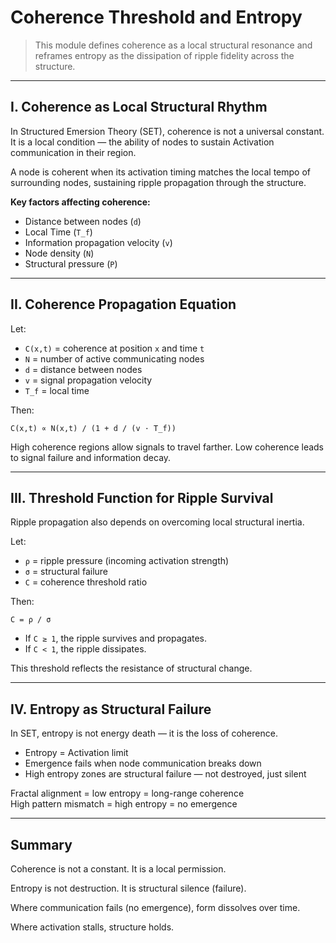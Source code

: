 # Coherence Threshold and Entropy

> This module defines coherence as a local structural resonance and reframes entropy as the dissipation of ripple fidelity across the structure.

---

## I. Coherence as Local Structural Rhythm

In Structured Emersion Theory (SET), coherence is not a universal constant. It is a local condition — the ability of nodes to sustain Activation communication in their region.

A node is coherent when its activation timing matches the local tempo of surrounding nodes, sustaining ripple propagation through the structure.

**Key factors affecting coherence:**
- Distance between nodes (`d`)
- Local Time (`T_f`)
- Information propagation velocity (`v`)
- Node density (`N`)
- Structural pressure (`P`)

---

## II. Coherence Propagation Equation

Let:

- `C(x,t)` = coherence at position `x` and time `t`
- `N` = number of active communicating nodes
- `d` = distance between nodes
- `v` = signal propagation velocity
- `T_f` = local time

Then:

```
C(x,t) ∝ N(x,t) / (1 + d / (v · T_f))
```

High coherence regions allow signals to travel farther. Low coherence leads to signal failure and information decay.

---

## III. Threshold Function for Ripple Survival

Ripple propagation also depends on overcoming local structural inertia.

Let:

- `ρ` = ripple pressure (incoming activation strength)
- `σ` = structural failure 
- `C` = coherence threshold ratio

Then:

```
C = ρ / σ
```

- If `C ≥ 1`, the ripple survives and propagates.
- If `C < 1`, the ripple dissipates.

This threshold reflects the resistance of structural change.

---

## IV. Entropy as Structural Failure

In SET, entropy is not energy death — it is the loss of coherence.

- Entropy = Activation limit
- Emergence fails when node communication breaks down
- High entropy zones are structural failure — not destroyed, just silent

Fractal alignment = low entropy = long-range coherence  
High pattern mismatch = high entropy = no emergence

---

## Summary

Coherence is not a constant. It is a local permission.

Entropy is not destruction. It is structural silence (failure).

Where communication fails (no emergence), form dissolves over time.

Where activation stalls, structure holds.

